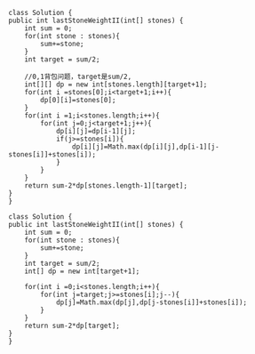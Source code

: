     class Solution {
    public int lastStoneWeightII(int[] stones) {
        int sum = 0;
        for(int stone : stones){
            sum+=stone;
        }
        int target = sum/2;
        
        //0,1背包问题，target是sum/2,
        int[][] dp = new int[stones.length][target+1];
        for(int i =stones[0];i<target+1;i++){
            dp[0][i]=stones[0];
        }
        for(int i =1;i<stones.length;i++){
            for(int j=0;j<target+1;j++){
                dp[i][j]=dp[i-1][j];
                if(j>=stones[i]){
                    dp[i][j]=Math.max(dp[i][j],dp[i-1][j-stones[i]]+stones[i]);
                }
            }
        }
        return sum-2*dp[stones.length-1][target];
    }
    }
    
    class Solution {
    public int lastStoneWeightII(int[] stones) {
        int sum = 0;
        for(int stone : stones){
            sum+=stone;
        }
        int target = sum/2;
        int[] dp = new int[target+1];

        for(int i =0;i<stones.length;i++){
            for(int j=target;j>=stones[i];j--){
                dp[j]=Math.max(dp[j],dp[j-stones[i]]+stones[i]);
            }
        }
        return sum-2*dp[target];
    }
    }

